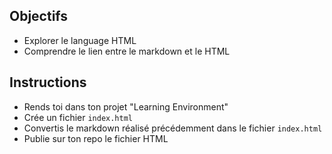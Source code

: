 ## Objectifs

- Explorer le language HTML
- Comprendre le lien entre le markdown et le HTML

## Instructions

- Rends toi dans ton projet "Learning Environment" 
- Crée un fichier `index.html`
- Convertis le markdown réalisé précédemment dans le fichier `index.html`
- Publie sur ton repo le fichier HTML
